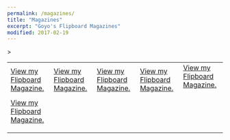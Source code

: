 ```yaml
---
permalink: /magazines/
title: "Magazines"
excerpt: "Goyo's Flipboard Magazines"
modified: 2017-02-19
---
```


<table>
  <tr>
    <td>
      <a data-flip-widget="mag" href="https://flipboard.com/@goyoac/scientific-computing-mgrdj0o4y">View my Flipboard Magazine.</a>
      <script src="https://cdn.flipboard.com/web/buttons/js/flbuttons.min.js" type="text/javascript"></script>
    </td>
    <td>
      <a data-flip-widget="mag" href="https://flipboard.com/@goyoac/big-data-science-39bm6tomy">View my Flipboard Magazine.</a>
      <script src="https://cdn.flipboard.com/web/buttons/js/flbuttons.min.js" type="text/javascript"></script>
    </td>
    <td>
      <a data-flip-widget="mag" href="https://flipboard.com/@goyoac/digital-forensics-%26-forensic-data-analitycs-3s35kri9y">View my Flipboard Magazine.</a>
      <script src="https://cdn.flipboard.com/web/buttons/js/flbuttons.min.js" type="text/javascript"></script>
    </td>
    <td>
      <a data-flip-widget="mag" href="https://flipboard.com/@goyoac/computer-forensic-science-46d2t2j6y">View my Flipboard Magazine.</a>
      <script src="https://cdn.flipboard.com/web/buttons/js/flbuttons.min.js" type="text/javascript"></script>
    </td>
    <td>
      <a data-flip-widget="mag" href="https://flipboard.com/section/smart-cities-btzmQ8">View my Flipboard Magazine.</a>
      <script src="https://cdn.flipboard.com/web/buttons/js/flbuttons.min.js" type="text/javascript"></script></p>
    </td>>
  </tr>
  <tr>
    <td>
      <a data-flip-widget="mag" href="https://flipboard.com/section/internet-of-things-bzlVQ6">View my Flipboard Magazine.</a>
      <script src="https://cdn.flipboard.com/web/buttons/js/flbuttons.min.js" type="text/javascript"></script></p></p></p></p>
    </td>
    <td></td>
    <td></td>
    <td></td>
    <td></td>
  </tr>
</table>
